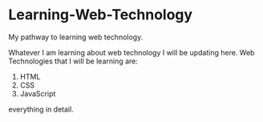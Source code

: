 # Learning-Web-Technology
My pathway to learning web technology.

Whatever I am learning about web technology I will be updating here.
Web Technologies that I will be learning are:
1. HTML
2. CSS
3. JavaScript
   
everything in detail.
